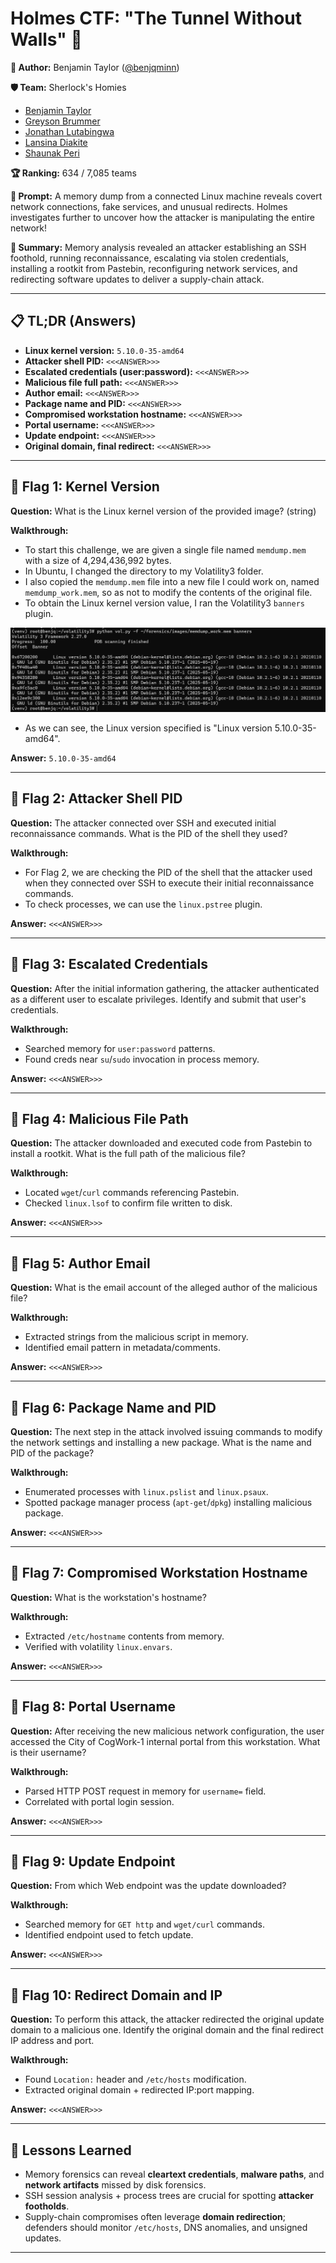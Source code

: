 # Holmes CTF: "The Tunnel Without Walls" 🌌

**👤 Author:** Benjamin Taylor ([@benjqminn](https://github.com/benjqminn))

**🛡️ Team:** Sherlock's Homies  
- [Benjamin Taylor](https://www.linkedin.com/in/btayl106/)  
- [Greyson Brummer](https://www.linkedin.com/in/greyson-brummer-b82119301/)  
- [Jonathan Lutabingwa](https://www.linkedin.com/in/jonathan-lutabingwa/)  
- [Lansina Diakite](https://www.linkedin.com/in/lansina-diakite-7a673b202/)  
- [Shaunak Peri](https://www.linkedin.com/in/shaunak-peri-315744245/)

**🏆 Ranking:** 634 / 7,085 teams

**📝 Prompt:** A memory dump from a connected Linux machine reveals covert network connections, fake services, and unusual redirects. Holmes investigates further to uncover how the attacker is manipulating the entire network!

**📌 Summary:** Memory analysis revealed an attacker establishing an SSH foothold, running reconnaissance, escalating via stolen credentials, installing a rootkit from Pastebin, reconfiguring network services, and redirecting software updates to deliver a supply-chain attack.

---

## 📋 TL;DR (Answers)

- **Linux kernel version:** `5.10.0-35-amd64`
- **Attacker shell PID:** `<<<ANSWER>>>`
- **Escalated credentials (user:password):** `<<<ANSWER>>>`
- **Malicious file full path:** `<<<ANSWER>>>`
- **Author email:** `<<<ANSWER>>>`
- **Package name and PID:** `<<<ANSWER>>>`
- **Compromised workstation hostname:** `<<<ANSWER>>>`
- **Portal username:** `<<<ANSWER>>>`
- **Update endpoint:** `<<<ANSWER>>>`
- **Original domain, final redirect:** `<<<ANSWER>>>`

---

## 🚩 Flag 1: Kernel Version

**Question:** What is the Linux kernel version of the provided image? (string)  

**Walkthrough:**  
- To start this challenge, we are given a single file named `memdump.mem` with a size of 4,294,436,992 bytes.
- In Ubuntu, I changed the directory to my Volatility3 folder.
- I also copied the `memdump.mem` file into a new file I could work on, named `memdump_work.mem`, so as not to modify the contents of the original file.
- To obtain the Linux kernel version value, I ran the Volatility3 `banners` plugin.

![Linux version](tunnel_images/task1-evidence.png)
- As we can see, the Linux version specified is "Linux version 5.10.0-35-amd64".

**Answer:** `5.10.0-35-amd64`  

---

## 🚩 Flag 2: Attacker Shell PID

**Question:** The attacker connected over SSH and executed initial reconnaissance commands. What is the PID of the shell they used?  

**Walkthrough:**  
- For Flag 2, we are checking the PID of the shell that the attacker used when they connected over SSH to execute their initial reconnaissance commands.
- To check processes, we can use the `linux.pstree` plugin.

**Answer:** `<<<ANSWER>>>`  

---

## 🚩 Flag 3: Escalated Credentials

**Question:** After the initial information gathering, the attacker authenticated as a different user to escalate privileges. Identify and submit that user's credentials.  

**Walkthrough:**  
- Searched memory for `user:password` patterns.  
- Found creds near `su`/`sudo` invocation in process memory.  

**Answer:** `<<<ANSWER>>>`  

---

## 🚩 Flag 4: Malicious File Path

**Question:** The attacker downloaded and executed code from Pastebin to install a rootkit. What is the full path of the malicious file?  

**Walkthrough:**  
- Located `wget`/`curl` commands referencing Pastebin.  
- Checked `linux.lsof` to confirm file written to disk.  

**Answer:** `<<<ANSWER>>>`  

---

## 🚩 Flag 5: Author Email

**Question:** What is the email account of the alleged author of the malicious file?  

**Walkthrough:**  
- Extracted strings from the malicious script in memory.  
- Identified email pattern in metadata/comments.  

**Answer:** `<<<ANSWER>>>`  

---

## 🚩 Flag 6: Package Name and PID

**Question:** The next step in the attack involved issuing commands to modify the network settings and installing a new package. What is the name and PID of the package?  

**Walkthrough:**  
- Enumerated processes with `linux.pslist` and `linux.psaux`.  
- Spotted package manager process (`apt-get`/`dpkg`) installing malicious package.  

**Answer:** `<<<ANSWER>>>`  

---

## 🚩 Flag 7: Compromised Workstation Hostname

**Question:** What is the workstation's hostname?  

**Walkthrough:**  
- Extracted `/etc/hostname` contents from memory.  
- Verified with volatility `linux.envars`.  

**Answer:** `<<<ANSWER>>>`  

---

## 🚩 Flag 8: Portal Username

**Question:** After receiving the new malicious network configuration, the user accessed the City of CogWork-1 internal portal from this workstation. What is their username?  

**Walkthrough:**  
- Parsed HTTP POST request in memory for `username=` field.  
- Correlated with portal login session.  

**Answer:** `<<<ANSWER>>>`  

---

## 🚩 Flag 9: Update Endpoint

**Question:** From which Web endpoint was the update downloaded?  

**Walkthrough:**  
- Searched memory for `GET http` and `wget/curl` commands.  
- Identified endpoint used to fetch update.  

**Answer:** `<<<ANSWER>>>`  

---

## 🚩 Flag 10: Redirect Domain and IP

**Question:** To perform this attack, the attacker redirected the original update domain to a malicious one. Identify the original domain and the final redirect IP address and port.  

**Walkthrough:**  
- Found `Location:` header and `/etc/hosts` modification.  
- Extracted original domain + redirected IP:port mapping.  

**Answer:** `<<<ANSWER>>>`  

---

## 📌 Lessons Learned

- Memory forensics can reveal **cleartext credentials**, **malware paths**, and **network artifacts** missed by disk forensics.  
- SSH session analysis + process trees are crucial for spotting **attacker footholds**.  
- Supply-chain compromises often leverage **domain redirection**; defenders should monitor `/etc/hosts`, DNS anomalies, and unsigned updates.

---
